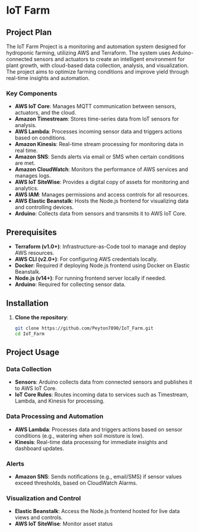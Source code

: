 # IoT Farm

## Project Plan

The IoT Farm Project is a monitoring and automation system designed for hydroponic farming, utilizing AWS and Terraform. The system uses Arduino-connected sensors and actuators to create an intelligent environment for plant growth, with cloud-based data collection, analysis, and visualization. The project aims to optimize farming conditions and improve yield through real-time insights and automation.

### Key Components

- **AWS IoT Core**: Manages MQTT communication between sensors, actuators, and the cloud.
- **Amazon Timestream**: Stores time-series data from IoT sensors for analysis.
- **AWS Lambda**: Processes incoming sensor data and triggers actions based on conditions.
- **Amazon Kinesis**: Real-time stream processing for monitoring data in real time.
- **Amazon SNS**: Sends alerts via email or SMS when certain conditions are met.
- **Amazon CloudWatch**: Monitors the performance of AWS services and manages logs.
- **AWS IoT SiteWise**: Provides a digital copy of assets for monitoring and analytics.
- **AWS IAM**: Manages permissions and access controls for all resources.
- **AWS Elastic Beanstalk**: Hosts the Node.js frontend for visualizing data and controlling devices.
- **Arduino**: Collects data from sensors and transmits it to AWS IoT Core.

## Prerequisites

- **Terraform (v1.0+)**: Infrastructure-as-Code tool to manage and deploy AWS resources.
- **AWS CLI (v2.0+)**: For configuring AWS credentials locally.
- **Docker**: Required if deploying Node.js frontend using Docker on Elastic Beanstalk.
- **Node.js (v14+)**: For running frontend server locally if needed.
- **Arduino**: Required for collecting sensor data.

## Installation

1. **Clone the repository**:

   ```bash
   git clone https://github.com/Peyton7890/IoT_Farm.git
   cd IoT_Farm

## Project Usage

### Data Collection

- **Sensors**: Arduino collects data from connected sensors and publishes it to AWS IoT Core.
- **IoT Core Rules**: Routes incoming data to services such as Timestream, Lambda, and Kinesis for processing.

### Data Processing and Automation

- **AWS Lambda**: Processes data and triggers actions based on sensor conditions (e.g., watering when soil moisture is low).
- **Kinesis**: Real-time data processing for immediate insights and dashboard updates.

### Alerts

- **Amazon SNS**: Sends notifications (e.g., email/SMS) if sensor values exceed thresholds, based on CloudWatch Alarms.

### Visualization and Control

- **Elastic Beanstalk**: Access the Node.js frontend hosted for live data views and controls.
- **AWS IoT SiteWise**: Monitor asset status
